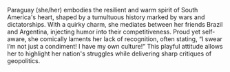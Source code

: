 Paraguay (she/her) embodies the resilient and warm spirit of South America's heart, shaped by a tumultuous history marked by wars and dictatorships. With a quirky charm, she mediates between her friends Brazil and Argentina, injecting humor into their competitiveness. Proud yet self-aware, she comically laments her lack of recognition, often stating, “I swear I’m not just a condiment! I have my own culture!” This playful attitude allows her to highlight her nation's struggles while delivering sharp critiques of geopolitics.